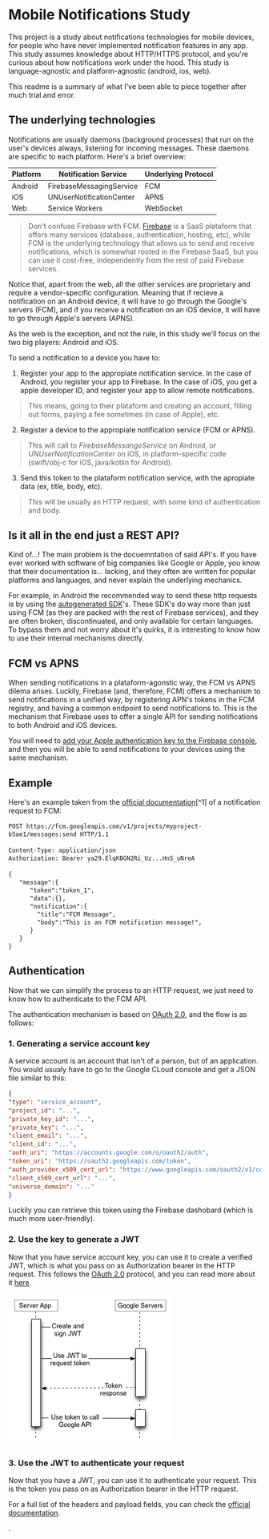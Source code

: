 # Mobile Notifications Study

This project is a study about notifications technologies for mobile devices, for people who have never implemented notification features in any app. This study assumes knowledge about HTTP/HTTPS protocol, and you're curious about how notifications work under the hood. This study is language-agnostic and platform-agnostic (android, ios, web).

This readme is a summary of what I've been able to piece together after much trial and error.

## The underlying technologies

Notifications are usually daemons (background processes) that run on the user's devices always, listening for incoming messages. These daemons are specific to each platform. Here's a brief overview:

| Platform | Notification Service     | Underlying Protocol |
| -------- | ------------------------ | ------------------- |
| Android  | FirebaseMessagingService | FCM                 |
| iOS      | UNUserNotificationCenter | APNS                |
| Web      | Service Workers          | WebSocket           |

> Don't confuse Firebase with FCM. [Firebase](https://firebase.google.com/) is a SaaS plataform that offers many services (database, authentication, hosting, etc), while FCM is the underlying technology that allows us to send and receive notifications, which is somewhat rooted in the Firebase SaaS, but you can use it cost-free, independently from the rest of paid Firebase services.

Notice that, apart from the web, all the other services are proprietary and require a vendor-specific configuration. Meaning that if recieve a notification on an Android device, it will have to go through the Google's servers (FCM), and if you receive a notification on an iOS device, it will have to go through Apple's servers (APNS).

As the web is the exception, and not the rule, in this study we'll focus on the two big players: Android and iOS.

To send a notification to a device you have to:

1.  Register your app to the appropiate notification service. In the case of Android, you register your app to Firebase. In the case of iOS, you get a apple developer ID, and register your app to allow remote notifications.

> This means, going to their plataform and creating an account, filling out forms, paying a fee sometimes (in case of Apple), etc.

2.  Register a device to the appropiate notification service (FCM or APNS).

> This will call to _FirebaseMessangeService_ on Android, or _UNUserNotificationCenter_ on iOS, in platform-specific code (swift/obj-c for iOS, java/kotlin for Android).

3.  Send this token to the plataform notification service, with the apropiate data (ex, title, body, etc).

> This will be usually an HTTP request, with some kind of authentication and body.

## Is it all in the end just a REST API?

Kind of...! The main problem is the docuemntation of said API's. If you have ever worked with software of big companies like Google or Apple, you know that their documentation is... lacking, and they often are written for popular platforms and languages, and never explain the underlying mechanics.

For example, in Android the recommended way to send these http requests is by using the [autogenerated SDK](https://firebase.google.com/docs/admin/setup)'s. These SDK's do way more than just using FCM (as they are packed with the rest of Firebase services), and they are often broken, discontinuated, and only available for certain languages. To bypass them and not worry about it's quirks, it is interesting to know how to use their internal mechanisms directly.

## FCM vs APNS

When sending notifications in a plataform-agonstic way, the FCM vs APNS dilema arises. Luckily, Firebase (and, therefore, FCM) offers a mechanism to send notifications in a unified way, by registering APN's tokens in the FCM registry, and having a common endpoint to send notifications to. This is the mechanism that Firebase uses to offer a single API for sending notifications to both Android and iOS devices.

You will need to [add your Apple authentication key to the Firebase console](https://firebase.google.com/docs/cloud-messaging/ios/client#add_firebase_to_your_apple_project), and then you will be able to send notifications to your devices using the same mechanism.

## Example

Here's an example taken from the [official documentation](https://firebase.google.com/docs/cloud-messaging/send-message#rest)[^1] of a notification request to FCM:

```
POST https://fcm.googleapis.com/v1/projects/myproject-b5ae1/messages:send HTTP/1.1

Content-Type: application/json
Authorization: Bearer ya29.ElqKBGN2Ri_Uz...HnS_uNreA

{
   "message":{
      "token":"token_1",
      "data":{},
      "notification":{
        "title":"FCM Message",
        "body":"This is an FCM notification message!",
      }
   }
}
```

## Authentication

Now that we can simplify the process to an HTTP request, we just need to know how to authenticate to the FCM API.

The authentication mechanism is based on [OAuth 2.0](https://oauth.net/2/), and the flow is as follows:

### 1. Generating a service account key

A service account is an account that isn't of a person, but of an application. You would usualy have to go to the Google CLoud console and get a JSON file similar to this:

```json
{
"type": "service_account",
"project_id": "...",
"private_key_id": "...",
"private_key": "...",
"client_email": "...",
"client_id": "...",
"auth_uri": "https://accounts.google.com/o/oauth2/auth",
"token_uri": "https://oauth2.googleapis.com/token",
"auth_provider_x509_cert_url": "https://www.googleapis.com/oauth2/v1/certs",
"client_x509_cert_url": "...",
"universe_domain": "..."
}
```

Luckily you can retrieve this token using the Firebase dashobard (which is much more user-friendly).

### 2. Use the key to generate a JWT

Now that you have service account key, you can use it to create a verified JWT, which is what you pass on as Authorization bearer in the HTTP request. This follows the [OAuth 2.0](https://oauth.net/2/) protocol, and you can read more about it [here](https://developers.google.com/identity/protocols/oauth2/service-account).

![JWT](./jwt.png)

### 3. Use the JWT to authenticate your request

Now that you have a JWT, you can use it to authenticate your request. This is the token you pass on as Authorization bearer in the HTTP request.

For a full list of the headers and payload fields, you can check the [official documentation](https://firebase.google.com/docs/reference/fcm/rest/v1/projects.messages).

.
